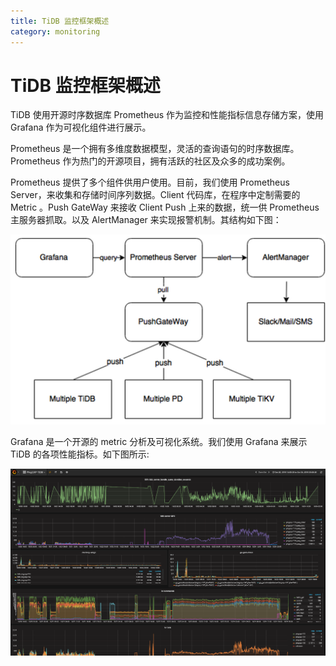 ```yaml
---
title: TiDB 监控框架概述
category: monitoring
---
```


# TiDB 监控框架概述

TiDB 使用开源时序数据库 Prometheus 作为监控和性能指标信息存储方案，使用 Grafana 作为可视化组件进行展示。

Prometheus 是一个拥有多维度数据模型，灵活的查询语句的时序数据库。Prometheus 作为热门的开源项目，拥有活跃的社区及众多的成功案例。

Prometheus 提供了多个组件供用户使用。目前，我们使用 Prometheus Server，来收集和存储时间序列数据。Client 代码库，在程序中定制需要的 Metric 。Push GateWay 来接收 Client Push 上来的数据，统一供 Prometheus 主服务器抓取。以及 AlertManager 来实现报警机制。其结构如下图：

![Prometheus in TiDB](../media/prometheus-in-tidb.png)

Grafana 是一个开源的 metric 分析及可视化系统。我们使用 Grafana 来展示 TiDB 的各项性能指标。如下图所示:

![Grafana Screeshot](../media/grafana-screenshot.png)
